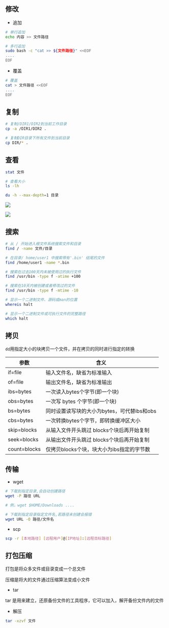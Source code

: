 <!--
 * @Description: 
 * @Version: 1.0
 * @Author: DaLao
 * @Email: dalao_li@163.com
 * @Date: 2021-01-16 17:59:34
 * @LastEditors: DaLao
 * @LastEditTime: 2021-12-11 23:18:42
-->

## 修改

- 追加
```sh
# 单行追加
echo 内容 >> 文件路径

# 多行追加
sudo bash -c "cat >> ${文件路径}" <<EOF
....
EOF
```

- 覆盖
  
```sh
# 覆盖
cat > 文件路径 <<EOF
....
EOF
```

## 复制

```sh
# 复制/DIR1/DIR2到当前工作目录
cp -a /DIR1/DIR2 .

# 复制DIR目录下所有文件到当前目录
cp DIR/* .
```

## 查看

```sh
stat 文件

# 查看大小
ls -lh

du -h --max-depth=1 目录
```
![](https://cdn.hurra.ltd/img/20210926213852.png)

![](https://cdn.hurra.ltd/img/20210926213804.png)


## 搜索

```sh
# 从 / 开始进入根文件系统搜索文件和目录
find / -name 文件/目录 

# 在目录/ home/user1 中搜索带有'.bin' 结尾的文件
find /home/user1 -name *.bin

# 搜索在过去100天内未被使用过的执行文件
find /usr/bin -type f -atime +100

# 搜索在10天内被创建或者修改过的文件
find /usr/bin -type f -mtime -10

# 显示一个二进制文件、源码或man的位置
whereis halt

# 显示一个二进制文件或可执行文件的完整路径
which halt
```

## 拷贝

`dd`用指定大小的块拷贝一个文件，并在拷贝的同时进行指定的转换

| 参数         | 含义                                        |
| ------------ | ------------------------------------------- |
| if=file      | 输入文件名，缺省为标准输入                  |
| of=file      | 输出文件名，缺省为标准输出                  |
| ibs=bytes    | 一次读入bytes个字节(即一个块)               |
| obs=bytes    | 一次写 bytes 个字节(即一个块)               |
| bs=bytes     | 同时设置读写块的大小为bytes，可代替ibs和obs |
| cbs=bytes    | 一次转换bytes个字节，即转换缓冲区大小       |
| skip=blocks  | 从输入文件开头跳过 blocks个块后再开始复制   |
| seek=blocks  | 从输出文件开头跳过 blocks个块后再开始复制   |
| count=blocks | 仅拷贝blocks个块，块大小为ibs指定的字节数   |

## 传输

- wget

```sh
# 下载到指定目录,会自动创建路径
wget -P 路径 URL

# 例，wget $HOME/Downloads ....
```
```sh
# 下载到指定目录指定文件名,若路径未创建会报错
wget URL -O 路径/文件名
```

- scp

```sh
scp -r [本地路径] [远程用户]@[IP地址]:[远程目标路径]
```

## 打包压缩

打包是将众多文件或目录变成一个总文件

压缩是将大的文件通过压缩算法变成小文件

- tar

tar 是用来建立，还原备份文件的工具程序，它可以加入，解开备份文件内的文件

- 解压
  
```sh
tar -xzvf 文件
```